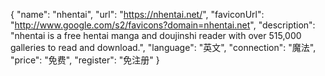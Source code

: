 {
    "name": "nhentai",
    "url": "https://nhentai.net/",
    "faviconUrl": "http://www.google.com/s2/favicons?domain=nhentai.net",
    "description": "nhentai is a free hentai manga and doujinshi reader with over 515,000 galleries to read and download.",
    "language": "英文",
    "connection": "魔法",
    "price": "免费",
    "register": "免注册"
}